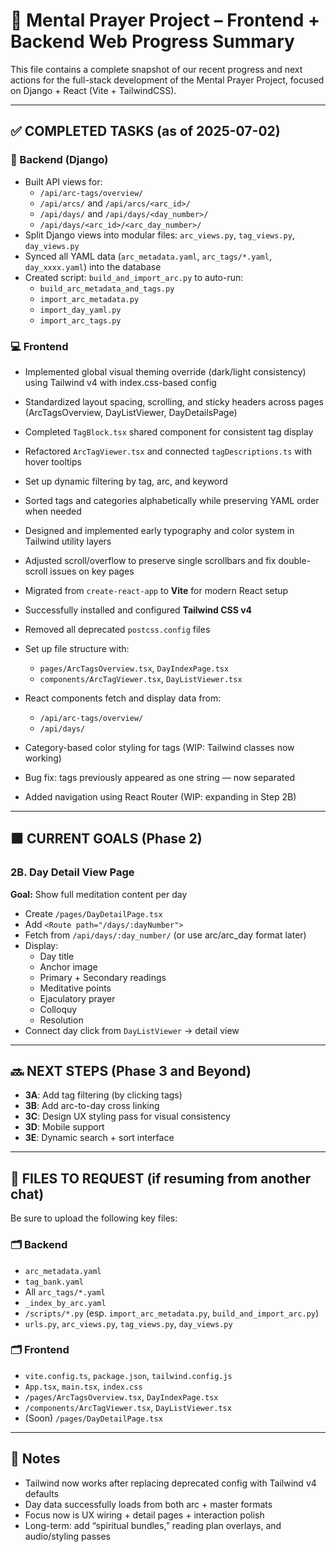 # 🧱 Mental Prayer Project – Frontend + Backend Web Progress Summary

This file contains a complete snapshot of our recent progress and next actions for the full-stack development of the
Mental Prayer Project, focused on Django + React (Vite + TailwindCSS).

---

## ✅ COMPLETED TASKS (as of 2025-07-02)

### 🔧 Backend (Django)

- Built API views for:
  - `/api/arc-tags/overview/`
  - `/api/arcs/` and `/api/arcs/<arc_id>/`
  - `/api/days/` and `/api/days/<day_number>/`
  - `/api/days/<arc_id>/<arc_day_number>/`
- Split Django views into modular files: `arc_views.py`, `tag_views.py`, `day_views.py`
- Synced all YAML data (`arc_metadata.yaml`, `arc_tags/*.yaml`, `day_xxxx.yaml`) into the database
- Created script: `build_and_import_arc.py` to auto-run:
  - `build_arc_metadata_and_tags.py`
  - `import_arc_metadata.py`
  - `import_day_yaml.py`
  - `import_arc_tags.py`

### 💻 Frontend

- Implemented global visual theming override (dark/light consistency) using Tailwind v4 with index.css-based config
- Standardized layout spacing, scrolling, and sticky headers across pages (ArcTagsOverview, DayListViewer, DayDetailsPage)
- Completed `TagBlock.tsx` shared component for consistent tag display
- Refactored `ArcTagViewer.tsx` and connected `tagDescriptions.ts` with hover tooltips
- Set up dynamic filtering by tag, arc, and keyword
- Sorted tags and categories alphabetically while preserving YAML order when needed
- Designed and implemented early typography and color system in Tailwind utility layers
- Adjusted scroll/overflow to preserve single scrollbars and fix double-scroll issues on key pages


- Migrated from `create-react-app` to **Vite** for modern React setup
- Successfully installed and configured **Tailwind CSS v4**
- Removed all deprecated `postcss.config` files
- Set up file structure with:
  - `pages/ArcTagsOverview.tsx`, `DayIndexPage.tsx`
  - `components/ArcTagViewer.tsx`, `DayListViewer.tsx`
- React components fetch and display data from:
  - `/api/arc-tags/overview/`
  - `/api/days/`
- Category-based color styling for tags (WIP: Tailwind classes now working)
- Bug fix: tags previously appeared as one string — now separated
- Added navigation using React Router (WIP: expanding in Step 2B)

---

## 🟩 CURRENT GOALS (Phase 2)

### 2B. Day Detail View Page

**Goal:** Show full meditation content per day

- Create `/pages/DayDetailPage.tsx`
- Add `<Route path="/days/:dayNumber">`
- Fetch from `/api/days/:day_number/` (or use arc/arc_day format later)
- Display:
  - Day title
  - Anchor image
  - Primary + Secondary readings
  - Meditative points
  - Ejaculatory prayer
  - Colloquy
  - Resolution
- Connect day click from `DayListViewer` → detail view

---

## 🔜 NEXT STEPS (Phase 3 and Beyond)

- **3A**: Add tag filtering (by clicking tags)
- **3B**: Add arc-to-day cross linking
- **3C**: Design UX styling pass for visual consistency
- **3D**: Mobile support
- **3E**: Dynamic search + sort interface

---

## 📂 FILES TO REQUEST (if resuming from another chat)

Be sure to upload the following key files:

### 🗂 Backend

- `arc_metadata.yaml`
- `tag_bank.yaml`
- All `arc_tags/*.yaml`
- `_index_by_arc.yaml`
- `/scripts/*.py` (esp. `import_arc_metadata.py`, `build_and_import_arc.py`)
- `urls.py`, `arc_views.py`, `tag_views.py`, `day_views.py`

### 🗂 Frontend

- `vite.config.ts`, `package.json`, `tailwind.config.js`
- `App.tsx`, `main.tsx`, `index.css`
- `/pages/ArcTagsOverview.tsx`, `DayIndexPage.tsx`
- `/components/ArcTagViewer.tsx`, `DayListViewer.tsx`
- (Soon) `/pages/DayDetailPage.tsx`

---

## 💬 Notes

- Tailwind now works after replacing deprecated config with Tailwind v4 defaults
- Day data successfully loads from both arc + master formats
- Focus now is UX wiring + detail pages + interaction polish
- Long-term: add “spiritual bundles,” reading plan overlays, and audio/styling passes